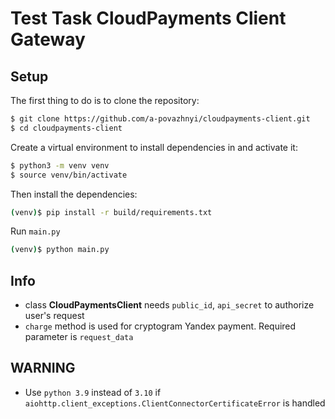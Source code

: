 # **Test Task CloudPayments Client Gateway**

## Setup

The first thing to do is to clone the repository:

```sh
$ git clone https://github.com/a-povazhnyi/cloudpayments-client.git
$ cd cloudpayments-client
```

Create a virtual environment to install dependencies in and activate it:

```sh
$ python3 -m venv venv
$ source venv/bin/activate
```

Then install the dependencies:

```sh
(venv)$ pip install -r build/requirements.txt
```

Run `main.py`
```sh
(venv)$ python main.py
```

## Info
- class **CloudPaymentsClient** needs `public_id`, `api_secret` to authorize
user's request 
- `charge` method is used for cryptogram Yandex payment. Required parameter is
`request_data`

## WARNING
- Use `python 3.9` instead of `3.10` if 
`aiohttp.client_exceptions.ClientConnectorCertificateError` is handled
